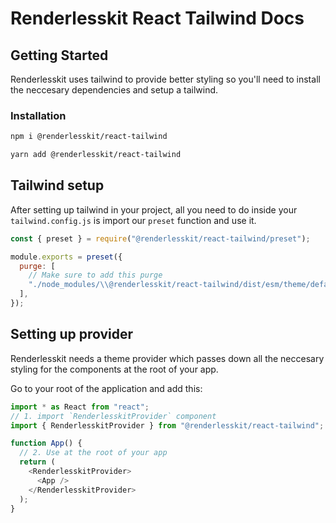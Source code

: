 # Renderlesskit React Tailwind Docs

## Getting Started

Renderlesskit uses tailwind to provide better styling so you'll need to install
the neccesary dependencies and setup a tailwind.

### Installation

```bash
npm i @renderlesskit/react-tailwind
```

```bash
yarn add @renderlesskit/react-tailwind
```

## Tailwind setup

After setting up tailwind in your project, all you need to do inside your
`tailwind.config.js` is import our `preset` function and use it.

```js
const { preset } = require("@renderlesskit/react-tailwind/preset");

module.exports = preset({
  purge: [
    // Make sure to add this purge
    "./node_modules/\\@renderlesskit/react-tailwind/dist/esm/theme/defaultTheme/*.js",
  ],
});
```

## Setting up provider

Renderlesskit needs a theme provider which passes down all the neccesary styling
for the components at the root of your app.

Go to your root of the application and add this:

```js
import * as React from "react";
// 1. import `RenderlesskitProvider` component
import { RenderlesskitProvider } from "@renderlesskit/react-tailwind";

function App() {
  // 2. Use at the root of your app
  return (
    <RenderlesskitProvider>
      <App />
    </RenderlesskitProvider>
  );
}
```
